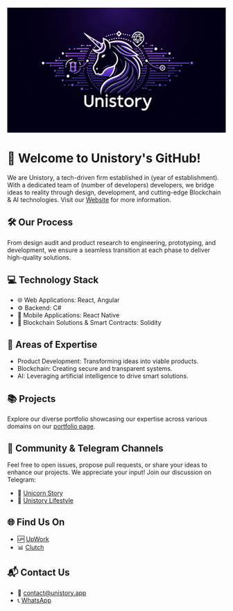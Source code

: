 ![Unistory header Image](https://github.com/Neca-development/.github/blob/main/Header_Image.png)

# 🚀 Welcome to Unistory's GitHub!

We are Unistory, a tech-driven firm established in (year of establishment). With a dedicated team of (number of developers) developers, we bridge ideas to reality through design, development, and cutting-edge Blockchain & AI technologies. Visit our [Website](https://unistory.app/) for more information.

## 🛠️ Our Process

From design audit and product research to engineering, prototyping, and development, we ensure a seamless transition at each phase to deliver high-quality solutions.

## 💻 Technology Stack

- 🌐 Web Applications: React, Angular
- ⚙️ Backend: C#
- 📱 Mobile Applications: React Native
- 🔐 Blockchain Solutions & Smart Contracts: Solidity

## 🎯 Areas of Expertise

- Product Development: Transforming ideas into viable products.
- Blockchain: Creating secure and transparent systems.
- AI: Leveraging artificial intelligence to drive smart solutions.

## 📚 Projects

Explore our diverse portfolio showcasing our expertise across various domains on our [portfolio page](https://unistory.app/#portfolio).

## 🤝 Community & Telegram Channels

Feel free to open issues, propose pull requests, or share your ideas to enhance our projects. We appreciate your input! Join our discussion on Telegram:
- 🦄 [Unicorn Story](https://t.me/unistory_app)
- 🎉 [Unistory Lifestyle](https://t.me/unistory_lifestyle)

## 🌐 Find Us On

- 🆙 [UpWork](https://www.upwork.com/agencies/unistory/)
- 📊 [Clutch](https://clutch.co/profile/unistory#highlights)

## 📬 Contact Us

- 📧 contact@unistory.app
- 📞 [WhatsApp](https://wa.me/79117417477)
